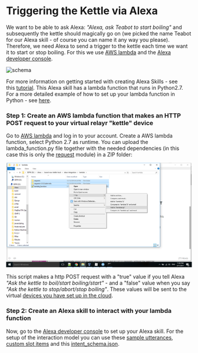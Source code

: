 # Triggering the Kettle via Alexa

We want to be able to ask Alexa: _"Alexa, ask Teabot to start boiling"_ and subsequently the kettle should magically go on (we picked the name Teabot for our Alexa skill - of course you can name it any way you please).  Therefore, we need Alexa to send a trigger to the kettle each time we want it to start or stop boiling. For this we use [AWS lambda](https://aws.amazon.com/console/) and the [Alexa developer console](developer.amazon.com). 



![schema](assets/alexa.png)

For more information on getting started with creating Alexa Skills - see this [tutorial](https://github.com/alexa/skill-sample-nodejs-fact). This Alexa skill has a lambda function that runs in Python2.7. For a more detailed example of how to set up your lambda function in Python - see [here](https://github.com/Emelieh21/alexa-skill-where-is-my-train-python).

### Step 1: Create an AWS lambda function that makes an HTTP POST request to your virtual relayr "kettle" device

Go to [AWS lambda](https://aws.amazon.com/console/) and log in to your account. Create a AWS lambda function, select Python 2.7 as runtime. You can upload the lambda_function.py file together with the needed dependencies (in this case this is only the [request](http://docs.python-requests.org/en/master/) module) in a ZIP folder:

![screenshot1](assets/upload_lambda_function.png)

This script makes a http POST request with a "true" value if you tell Alexa _"Ask the kettle to boil/start boiling/start"_ - and a "false" value when you say _"Ask the kettle to stop/abort/stop boiling"_. These values will be sent to the virtual [devices you have set up in the cloud](https://github.com/Emelieh21/brand-new-kettle-hack/blob/master/setup_devices_relayr_cloud.md). 

### Step 2: Create an Alexa skill to interact with your lambda function

Now, go to the [Alexa developer console](developer.amazon.com) to set up your Alexa skill. For the setup of the interaction model you can use these [sample utterances](sample_utterances.txt), [custom slot items](LIST_OF_ITEMS.txt) and this [intent_schema.json](intent_schema.json).









